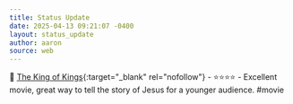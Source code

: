 ```yaml
---
title: Status Update
date: 2025-04-13 09:21:07 -0400
layout: status_update
author: aaron
source: web
---
```

🍿 [The King of Kings](https://www.angel.com/movies/king-of-kings){:target="_blank" rel="nofollow"} - ⭐️⭐️⭐️⭐️ - Excellent movie, great way to tell the story of Jesus for a younger audience. #movie
